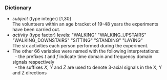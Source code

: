 ### Dictionary
* _subject_ (type integer) [1,30] <br />
The volunteers within an age bracket of 19-48 years the experiments have been carried out.
* _activity_ (type factor) levels: "WALKING" "WALKING_UPSTAIRS" "WALKING_DOWNSTAIRS" "SITTING" "STANDING" "LAYING" <br />
The six activities each person performed during the experiment.
* The other 66 variables were named with the following interpretations: <br />
&nbsp;&nbsp;- the prefixes _t_ and _f_ indicate time domain and frequency domain signals respectively <br />
&nbsp;&nbsp;- the suffixes _X_, _Y_ and _Z_ are used to denote 3-axial signals in the X, Y and Z directions <br />
